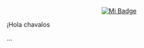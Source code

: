 
<p align="center">
<a href="https://mi-sitio.com"><img src="https://img1.picmix.com/output/stamp/normal/9/7/6/1/2391679_c54c1.gif" alt="Mi Badge"></a>
</p>


¡Hola chavalos

...
